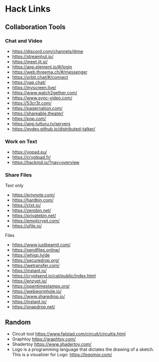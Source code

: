 # Hack Links

## Collaboration Tools

### Chat and Video

- <https://discord.com/channels/@me>
- <https://streamhut.io/>
- <https://meet.jit.si/>
- <https://app.element.io/#/login>
- <https://web.threema.ch/#/messenger>
- <https://orbit.chat/#/connect>
- <https://yap.chat/>
- <https://myscreen.live/>
- <https://www.watch2gether.com/>
- <https://www.sync-video.com/>
- <https://53cr3t.com/>
- <https://pagernation.com/>
- <https://shareable.theater/>
- <https://pop.com/>
- <https://app.tutturu.tv/servers>
- <https://qvdev.github.io/distributed-talker/>

### Work on Text

- <https://yopad.eu/>
- <https://cryptpad.fr/>
- <https://hackmd.io/?nav=overview>

### Share Files

Text only

- <https://privnote.com/>
- <https://hardbin.com/>
- <https://ctxt.io/>
- <https://zerobin.net/>
- <https://privatebin.net/>
- <https://emojicrypt.com/>
- <https://ufile.io/>

Files

- <https://www.justbeamit.com/>
- <https://sendfiles.online/>
- <https://whisp.ly/de>
- <https://securedrop.org/>
- <https://wetransfer.com/>
- <https://instant.io/>
- <https://cryptsend.io/cat/public/index.html>
- <https://enzypt.io/>
- <https://opentimestamps.org/>
- <https://webwormhole.io/>
- <https://www.sharedrop.io/>
- <https://instant.io/>
- <https://snapdrop.net/>

## Random

- Circuit tool <https://www.falstad.com/circuit/circuitjs.html>
- Graphtoy <https://graphtoy.com/>
- Shadertoy <https://www.shadertoy.com/>
- Logo is a programming language that dictates the drawing of a sketch. This is a visualizer for Logo: <https://logomor.com/>

